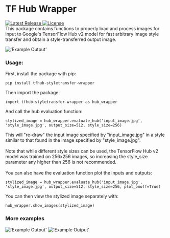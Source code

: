 # TF Hub Wrapper
<a href="https://github.com/alex-parisi/tfhub-styletransfer-wrapper/releases/tag/v1.1.0">
  <img alt="Latest Release" src="https://img.shields.io/github/v/release/alex-parisi/tfhub-styletransfer-wrapper">
</a>
<a href=#>
  <img alt="License" src="https://img.shields.io/github/license/alex-parisi/tfhub-styletransfer-wrapper">
</a>
<br>
This package contains functions to properly load and process images for input to Google's TensorFlow
Hub v2 model for fast arbitrary image style transfer and obtain a style-transferred output image.

!['Example Output'](https://drive.google.com/uc?id=1QhZpl_Uw6qvejbI4ALRz8ZLALR_vAvG2)

### Usage:
First, install the package with pip:
```
pip install tfhub-styletransfer-wrapper
```
Then import the package:
```
import tfhub-styletransfer-wrapper as hub_wrapper
```
And call the hub evaluation function:
```
stylized_image = hub_wrapper.evaluate_hub('input_image.jpg', 'style_image.jpg', output_size=512, style_size=256)
```
This will "re-draw" the input image specified by "input_image.jpg" in a style similar to that found in the image 
specified by "style_image.jpg".<br><br>Note that while different style sizes can be used, the TensorFlow Hub v2 model
was trained on 256x256 images, so increasing the style_size parameter any higher than 256 is not recommended.
<br><br>
You can also have the evaluation function plot the inputs and outputs:
```
stylized_image = hub_wrapper.evaluate_hub('input_image.jpg', 'style_image.jpg', output_size=512, style_size=256, plot_onoff=True)
```
You can then view the stylized image separately with:
```
hub_wrapper.show_images(stylized_image)
```

### More examples
!['Example Output'](https://drive.google.com/uc?id=1_QpNmSEA49sN3H3mz9ypTpS9-HMXhLSP)
!['Example Output'](https://drive.google.com/uc?id=1XaOF502G5z1HEEGiQturTBFkZLPvBJLk)
